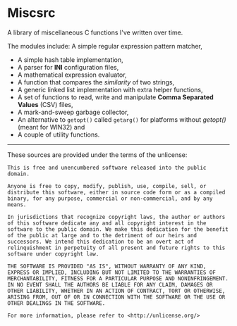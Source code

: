 Miscsrc
=======

A library of miscellaneous C functions I've written over time.

The modules include: A simple regular expression pattern matcher,
* A simple hash table implementation,
* A parser for __INI__ configuration files,
* A mathematical expression evaluator,
* A function that compares the _similarity_ of two strings,
* A generic linked list implementation with extra helper functions,
* A set of functions to read, write and manipulate __Comma Separated Values__ (CSV) files,
* A mark-and-sweep garbage collector,
* An alternative to `getopt()` called `getarg()` for platforms without _getopt()_ (meant for WIN32) and
* A couple of utility functions.


-------------------------------------------------------------------------------
These sources are provided under the terms of the unlicense: 

	This is free and unencumbered software released into the public domain.

	Anyone is free to copy, modify, publish, use, compile, sell, or
	distribute this software, either in source code form or as a compiled
	binary, for any purpose, commercial or non-commercial, and by any
	means.

	In jurisdictions that recognize copyright laws, the author or authors
	of this software dedicate any and all copyright interest in the
	software to the public domain. We make this dedication for the benefit
	of the public at large and to the detriment of our heirs and
	successors. We intend this dedication to be an overt act of
	relinquishment in perpetuity of all present and future rights to this
	software under copyright law.

	THE SOFTWARE IS PROVIDED "AS IS", WITHOUT WARRANTY OF ANY KIND,
	EXPRESS OR IMPLIED, INCLUDING BUT NOT LIMITED TO THE WARRANTIES OF
	MERCHANTABILITY, FITNESS FOR A PARTICULAR PURPOSE AND NONINFRINGEMENT.
	IN NO EVENT SHALL THE AUTHORS BE LIABLE FOR ANY CLAIM, DAMAGES OR
	OTHER LIABILITY, WHETHER IN AN ACTION OF CONTRACT, TORT OR OTHERWISE,
	ARISING FROM, OUT OF OR IN CONNECTION WITH THE SOFTWARE OR THE USE OR
	OTHER DEALINGS IN THE SOFTWARE.

	For more information, please refer to <http://unlicense.org/>

